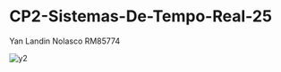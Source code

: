 # CP2-Sistemas-De-Tempo-Real-25

Yan Landin Nolasco RM85774

![y2](https://github.com/user-attachments/assets/994063c9-a171-4213-99d6-1d37f0f5d436)
